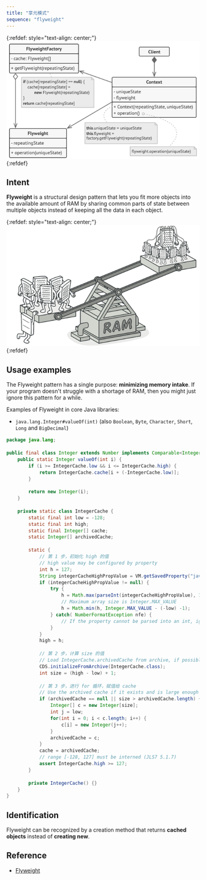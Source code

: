 ```yaml
---
title: "享元模式"
sequence: "flyweight"
---
```


{:refdef: style="text-align: center;"}
![](/assets/images/design-pattern/diagrams/flyweight-structure.png)
{:refdef}

## Intent

**Flyweight** is a structural design pattern
that lets you fit more objects into the available amount of RAM
by sharing common parts of state between multiple objects
instead of keeping all the data in each object.

{:refdef: style="text-align: center;"}
![](/assets/images/design-pattern/flyweight.png)
{:refdef}

## Usage examples

The Flyweight pattern has a single purpose: **minimizing memory intake**.
If your program doesn't struggle with a shortage of RAM, then you might just ignore this pattern for a while.

Examples of Flyweight in core Java libraries:

- `java.lang.Integer#valueOf(int)` (also `Boolean`, `Byte`, `Character`, `Short`, `Long` and `BigDecimal`)

```java
package java.lang;

public final class Integer extends Number implements Comparable<Integer>, Constable, ConstantDesc {
    public static Integer valueOf(int i) {
        if (i >= IntegerCache.low && i <= IntegerCache.high) {
            return IntegerCache.cache[i + (-IntegerCache.low)];
        }

        return new Integer(i);
    }

    private static class IntegerCache {
        static final int low = -128;
        static final int high;
        static final Integer[] cache;
        static Integer[] archivedCache;

        static {
            // 第 1 步，初始化 high 的值
            // high value may be configured by property
            int h = 127;
            String integerCacheHighPropValue = VM.getSavedProperty("java.lang.Integer.IntegerCache.high");
            if (integerCacheHighPropValue != null) {
                try {
                    h = Math.max(parseInt(integerCacheHighPropValue), 127);
                    // Maximum array size is Integer.MAX_VALUE
                    h = Math.min(h, Integer.MAX_VALUE - (-low) -1);
                } catch( NumberFormatException nfe) {
                    // If the property cannot be parsed into an int, ignore it.
                }
            }
            high = h;

            // 第 2 步，计算 size 的值
            // Load IntegerCache.archivedCache from archive, if possible
            CDS.initializeFromArchive(IntegerCache.class);
            int size = (high - low) + 1;

            // 第 3 步，进行 for 循环，赋值给 cache
            // Use the archived cache if it exists and is large enough
            if (archivedCache == null || size > archivedCache.length) {
                Integer[] c = new Integer[size];
                int j = low;
                for(int i = 0; i < c.length; i++) {
                    c[i] = new Integer(j++);
                }
                archivedCache = c;
            }
            cache = archivedCache;
            // range [-128, 127] must be interned (JLS7 5.1.7)
            assert IntegerCache.high >= 127;
        }

        private IntegerCache() {}
    }
}
```

## Identification

Flyweight can be recognized by a creation method that returns **cached objects** instead of **creating new**.

## Reference

- [Flyweight](https://refactoring.guru/design-patterns/flyweight)

